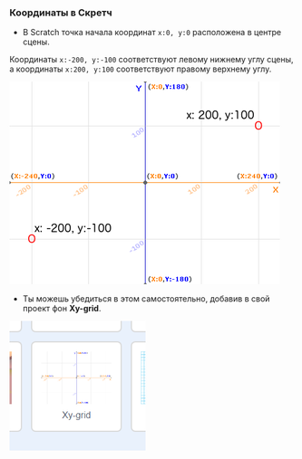 ### Координаты в Скретч

+ В Scratch точка начала координат `x:0, y:0` расположена в центре сцены.

Координаты `x:-200, y:-100` соответствуют левому нижнему углу сцены, а координаты `x:200, y:100` соответствуют правому верхнему углу.

![Координаты сцены](images/coordinates-stage.png)

+ Ты можешь убедиться в этом самостоятельно, добавив в свой проект фон **Xy-grid**.

![Координаты сцены](images/coordinates-backdrop.png)